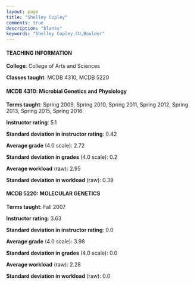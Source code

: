 ```yaml
---
layout: page
title: "Shelley Copley" 
comments: true
description: "blanks"
keywords: "Shelley Copley,CU,Boulder"
---
```

<head>
<script src="https://ajax.googleapis.com/ajax/libs/jquery/2.1.3/jquery.min.js"></script>
<script src="https://dl.dropboxusercontent.com/s/pc42nxpaw1ea4o9/highcharts.js?dl=0"></script>
<!-- <script src="../assets/js/highcharts.js"></script> -->
<style type="text/css">@font-face {
	font-family: "Bebas Neue";
	src: url(https://www.filehosting.org/file/details/544349/BebasNeue Regular.otf) format("opentype");
	}
	h1.Bebas { 
		font-family: "Bebas Neue", Verdana, Tahoma;
	}
</style>
</head>
	   
#### TEACHING INFORMATION

**College**: College of Arts and Sciences

**Classes taught**: MCDB 4310, MCDB 5220

#### MCDB 4310: Microbial Genetics and Physiology

**Terms taught**: Spring 2009, Spring 2010, Spring 2011, Spring 2012, Spring 2013, Spring 2015, Spring 2016

**Instructor rating**: 5.1

**Standard deviation in instructor rating**: 0.42

**Average grade** (4.0 scale): 2.72

**Standard deviation in grades** (4.0 scale): 0.2

**Average workload** (raw): 2.95

**Standard deviation in workload** (raw): 0.39

#### MCDB 5220: MOLECULAR GENETICS

**Terms taught**: Fall 2007

**Instructor rating**: 3.63

**Standard deviation in instructor rating**: 0.0

**Average grade** (4.0 scale): 3.98

**Standard deviation in grades** (4.0 scale): 0.0

**Average workload** (raw): 2.28

**Standard deviation in workload** (raw): 0.0

